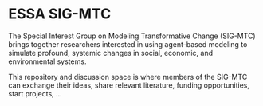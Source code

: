 # ESSA SIG-MTC
The Special Interest Group on Modeling Transformative Change (SIG-MTC) brings together researchers interested in using agent-based modeling to simulate profound, systemic changes in social, economic, and environmental systems. 

This repository and discussion space is where members of the SIG-MTC can exchange their ideas, share relevant literature, funding opportunities, start projects, ... 
